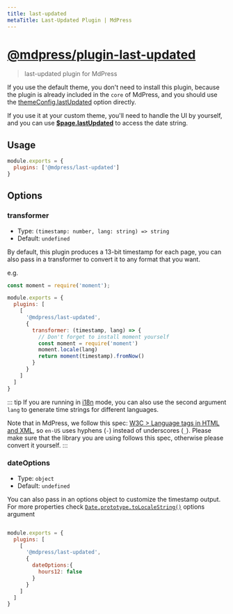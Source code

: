 ```yaml
---
title: last-updated
metaTitle: Last-Updated Plugin | MdPress
---
```


# [@mdpress/plugin-last-updated](https://github.com/LinFeng1997/mdpress/tree/master/packages/@mdpress/plugin-last-updated)

> last-updated plugin for MdPress

If you use the default theme, you don't need to install this plugin, because the plugin is already included in the `core` of MdPress, and you should use the [themeConfig.lastUpdated](../../theme/default-theme-config.md#last-updated) option directly.

If you use it at your custom theme, you'll need to handle the UI by yourself, and you can use __[$page.lastUpdated](../../guide/global-computed.md#page)__ to access the date string.

## Usage

```js
module.exports = {
  plugins: ['@mdpress/last-updated']
}
```

## Options

### transformer

- Type: `(timestamp: number, lang: string) => string`
- Default: `undefined`

By default, this plugin produces a 13-bit timestamp for each page, you can also pass in a transformer to convert it to any format that you want.

e.g.

``` javascript
const moment = require('moment');

module.exports = {
  plugins: [
    [
      '@mdpress/last-updated',
      {
        transformer: (timestamp, lang) => {
          // Don't forget to install moment yourself
          const moment = require('moment')
          moment.locale(lang)
          return moment(timestamp).fromNow()
        }
      }
    ]
  ]
}
```

::: tip
If you are running in [i18n](../../guide/i18n.md) mode, you can also use the second argument `lang` to generate time strings for different languages.

Note that in MdPress, we follow this spec: [W3C > Language tags in HTML and XML](https://en.wikipedia.org/wiki/Language_localisation), so `en-US` uses hyphens (`-`) instead of underscores (`_`). Please make sure that the library you are using follows this spec, otherwise please convert it yourself.
:::

### dateOptions

- Type: `object`
- Default: `undefined`

You can also pass in an options object to customize the timestamp output. For more properties check [`Date.prototype.toLocaleString()`](https://developer.mozilla.org/en-US/docs/Web/JavaScript/Reference/Global_Objects/Date/toLocaleString) options argument

```javascript

module.exports = {
  plugins: [
    [
      '@mdpress/last-updated',
      {
        dateOptions:{
          hours12: false
        }
      }
    ]
  ]
}
```
